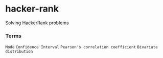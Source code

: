 # hacker-rank
Solving HackerRank problems


### Terms

`Mode`
`Confidence Interval`
`Pearson's correlation coefficient`
`Bivariate distribution`